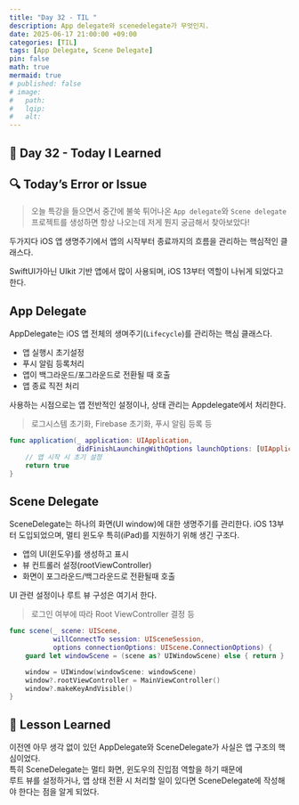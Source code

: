 ```yaml
---
title: "Day 32 - TIL "
description: App delegate와 scenedelegate가 무엇인지.
date: 2025-06-17 21:00:00 +09:00
categories: [TIL]
tags: [App Delegate, Scene Delegate]
pin: false
math: true
mermaid: true
# published: false
# image:
#   path:
#   lqip: 
#   alt: 
---
```

 
## 📘 Day 32 - Today I Learned

## 🔍 Today’s Error or Issue
> 오늘 특강을 들으면서 중간에 불쑥 튀어나온 `App delegate`와 `Scene delegate`
프로젝트를 생성하면 항상 나오는데 저게 뭔지 궁금해서 찾아보았다!

두가지다 iOS 앱 생명주기에서 앱의 시작부터 종료까지의 흐름을 관리하는 핵심적인 클래스다.

SwiftUI가아닌 UIkit 기반 앱에서 많이 사용되며, iOS 13부터 역할이 나뉘게 되었다고 한다.

## App Delegate
AppDelegate는 iOS 앱 전체의 생며주기(`Lifecycle`)를 관리하는 핵심 클래스다.

- 앱 실행시 초기설정
- 푸시 알림 등록처리
- 앱이 백그라운드/포그라운드로 전환될 때 호출
- 앱 종료 직전 처리

사용하는 시점으로는 앱 전반적인 설정이나, 상태 관리는 Appdelegate에서 처리한다.
> 로그시스템 초기화, Firebase 초기화, 푸시 알림 등록 등

```swift
func application(_ application: UIApplication,
                 didFinishLaunchingWithOptions launchOptions: [UIApplication.LaunchOptionsKey: Any]?) -> Bool {
    // 앱 시작 시 초기 설정
    return true
}
```

## Scene Delegate
SceneDelegate는 하나의 화면(UI window)에 대한 생명주기를 관리한다.
iOS 13부터 도입되었으며, 멀티 윈도우 특히(iPad)를 지원하기 위해 생긴 구조다.

- 앱의 UI(윈도우)를 생성하고 표시
- 뷰 컨트롤러 설정(rootViewController)
- 화면이 포그라운드/백그라운드로 전환될때 호출

UI 관련 설정이나 루트 뷰 구성은 여기서 한다.
> 로그인 여부에 따라 Root ViewController 결정 등

```swift
func scene(_ scene: UIScene,
           willConnectTo session: UISceneSession,
           options connectionOptions: UIScene.ConnectionOptions) {
    guard let windowScene = (scene as? UIWindowScene) else { return }

    window = UIWindow(windowScene: windowScene)
    window?.rootViewController = MainViewController()
    window?.makeKeyAndVisible()
}
```

## 📘 Lesson Learned
이전엔 아무 생각 없이 있던 AppDelegate와 SceneDelegate가 사실은 앱 구조의 핵심이었다.  
특히 SceneDelegate는 멀티 화면, 윈도우의 진입점 역할을 하기 때문에  
루트 뷰를 설정하거나, 앱 상태 전환 시 처리할 일이 있다면 SceneDelegate에 작성해야 한다는 점을 알게 되었다.
